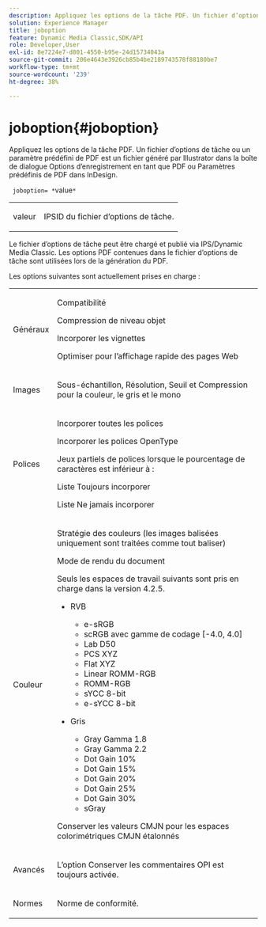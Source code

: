 ```yaml
---
description: Appliquez les options de la tâche PDF. Un fichier d’options de tâche ou un paramètre prédéfini de PDF est un fichier généré par Illustrator dans la boîte de dialogue Options d’enregistrement en tant que PDF ou Paramètres prédéfinis de PDF dans InDesign.
solution: Experience Manager
title: joboption
feature: Dynamic Media Classic,SDK/API
role: Developer,User
exl-id: 8e7224e7-d801-4550-b95e-24d15734043a
source-git-commit: 206e4643e3926cb85b4be2189743578f88180be7
workflow-type: tm+mt
source-wordcount: '239'
ht-degree: 38%

---
```


# joboption{#joboption}

Appliquez les options de la tâche PDF. Un fichier d’options de tâche ou un paramètre prédéfini de PDF est un fichier généré par Illustrator dans la boîte de dialogue Options d’enregistrement en tant que PDF ou Paramètres prédéfinis de PDF dans InDesign.

` joboption= *`value`*`

<table id="simpletable_BA7B58BE0B0740298D45DDEBE7832D93"> 
 <tr class="strow"> 
  <td class="stentry"> <p><span class="codeph"> <span class="varname"> valeur</span></span> </p> </td> 
  <td class="stentry"> <p>IPSID du fichier d’options de tâche. </p></td> 
 </tr> 
</table>

Le fichier d’options de tâche peut être chargé et publié via IPS/Dynamic Media Classic. Les options PDF contenues dans le fichier d’options de tâche sont utilisées lors de la génération du PDF.

Les options suivantes sont actuellement prises en charge :

<table id="simpletable_7E0AE8A06AE54A02AF0107FBEDF73D61"> 
 <tr class="strow"> 
  <td class="stentry"> <p>Généraux </p></td> 
  <td class="stentry"> <p> Compatibilité </p> <p> Compression de niveau objet </p> <p> Incorporer les vignettes </p> <p> Optimiser pour l’affichage rapide des pages Web </p> </td> 
 </tr> 
 <tr class="strow"> 
  <td class="stentry"> <p>Images </p></td> 
  <td class="stentry"> <p> Sous-échantillon, Résolution, Seuil et Compression pour la couleur, le gris et le mono </p> </td> 
 </tr> 
 <tr class="strow"> 
  <td class="stentry"> <p>Polices </p></td> 
  <td class="stentry"> <p> Incorporer toutes les polices </p> <p> Incorporer les polices OpenType </p> <p> Jeux partiels de polices lorsque le pourcentage de caractères est inférieur à : </p> <p> Liste Toujours incorporer </p> <p> Liste Ne jamais incorporer </p> </td> 
 </tr> 
 <tr class="strow"> 
  <td class="stentry"> <p>Couleur </p></td> 
  <td class="stentry"> <p> Stratégie des couleurs (les images balisées uniquement sont traitées comme tout baliser) </p> <p> Mode de rendu du document </p> <p> Seuls les espaces de travail suivants sont pris en charge dans la version 4.2.5. </p> <p> 
    <ul id="ul_3F3EFDFB6A3340978AE31DEDF0FDA2C8"> 
     <li id="li_17A9FA99D6CA4C5182E383A85F0E3C90"> RVB <p> 
       <ul id="ul_1DD0C264DA1248319E751ADD18140C6D"> 
        <li id="li_B91B4D0C1D80442EB8690933AFA1F093"> e-sRGB </li> 
        <li id="li_D7F8C500DF5E4CBC8FFA4FEFB8E4E036"> scRGB avec gamme de codage [-4.0, 4.0] </li> 
        <li id="li_942CD69732984E16A71C2F75EC5B5245"> Lab D50 </li> 
        <li id="li_7063B9E98D1E4946AC8F0EF7BC988806"> PCS XYZ </li> 
        <li id="li_5809447576B147B68630C4B7EC2E7870"> Flat XYZ </li> 
        <li id="li_3B5DA42A04124A6BAA12343AFC19F620">Linear ROMM-RGB </li> 
        <li id="li_DEC3028FA9C34176B761D12B7179B44F">ROMM-RGB </li> 
        <li id="li_3E7E7C4A680C4E3EADE0A26048ECF1F4"> sYCC 8-bit </li> 
        <li id="li_16A615C9A74D443AB3C63B3FE3AB5443"> e-sYCC 8-bit </li> 
       </ul> </p> </li> 
     <li id="li_AFA6D4D8C0624AA495E2EB2F0F0C7F7B">Gris <p> 
       <ul id="ul_945389DD426F44C09EB9C7F23933CB77"> 
        <li id="li_DB0AE3DFFC184480BB91666FF1BB4776">Gray Gamma 1.8 </li> 
        <li id="li_755C556ED94740D1BD30EBE67018E074">Gray Gamma 2.2 </li> 
        <li id="li_67437440AFB54B7686333A55233AA87F">Dot Gain 10% </li> 
        <li id="li_0D6CA6004EC84048B5F2198406F4F343">Dot Gain 15% </li> 
        <li id="li_1AFD11C23AB147978559D8F00BFB3142">Dot Gain 20% </li> 
        <li id="li_6CD5ACEF6B0B49E8BACA8264FE0E9C44"> Dot Gain 25% </li> 
        <li id="li_AB5F1FA7111041BD82353E02A284A546">Dot Gain 30% </li> 
        <li id="li_7433278AE8054AD28BD38A0A6E4EF7EF"> sGray </li> 
       </ul> </p> </li> 
    </ul> </p> <p> Conserver les valeurs CMJN pour les espaces colorimétriques CMJN étalonnés </p> </td> 
 </tr> 
 <tr class="strow"> 
  <td class="stentry"> <p>Avancés </p></td> 
  <td class="stentry"> <p>L’option Conserver les commentaires OPI est toujours activée. </p></td> 
 </tr> 
 <tr class="strow"> 
  <td class="stentry"> <p>Normes </p></td> 
  <td class="stentry"> <p>Norme de conformité. </p></td> 
 </tr> 
</table>
